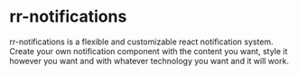 # rr-notifications

rr-notifications is a flexible and customizable react notification system. Create your own notification component with the content you want, style it however you want and with whatever technology you want and it will work.
